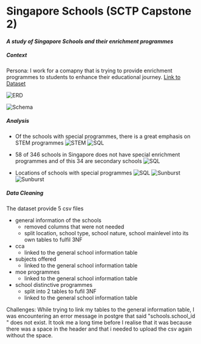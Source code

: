 # Singapore Schools (SCTP Capstone 2)
#### _A study of Singapore Schools and their enrichment programmes_

##### Context 
Persona: I work for a comapny that is trying to provide enrichment programmes to students to enhance their educational journey. 
[Link to Dataset](https://www.kaggle.com/datasets/subhamjain/schools-information-directory-singapore)

![ERD](https://i.gyazo.com/00f941ff88a503e84e1a81afa34013db.png)

![Schema](https://i.gyazo.com/da96684bdef45060a49c544996449a02.png)
##### Analysis 
- Of the schools with special programmes, there is a great emphasis on STEM programmes
![STEM](https://i.gyazo.com/e99087c1e52504509d39fffd22ae8468.png)
![SQL](https://i.gyazo.com/9c65af7e3d931bd2c9c007363d6af4c7.png)

- 58 of 346 schools in Singapore does not have special enrichment programmes and of this 34 are secondary schools 
![SQL](https://i.gyazo.com/4f4eaf527935152ad0c2731a165cb7d5.png)

- Locations of schools with special programmes 
![SQL](https://i.gyazo.com/ff45cc20e11ddbba2dbc622908e597ad.png)
![Sunburst](https://i.gyazo.com/79430b7b6816bae26a4906665296c84f.png)
![Sunburst](https://i.gyazo.com/e19371cbafc584f46ca349f7e1b6a725.png)

##### Data Cleaning 
The dataset provide 5 csv files 
- general information of the schools
    - removed columns that were not needed
    - split location, school type, school nature, school mainlevel into its own tables to fulfil 3NF
- cca
    - linked to the general school information table 
- subjects offered
    - linked to the general school information table     
- moe programmes
    - linked to the general school information table   
- school distinctive programmes
    -  split into 2 tables to fufil 3NF
    -  linked to the general school information table   

Challenges: 
While trying to link my tables to the general information table, I was encountering an error message in postgre that said "schools.school_id " does not exist. It took me a long time before I realise that it was because there was a space in the header and that i needed to upload the csv again without the space. 
